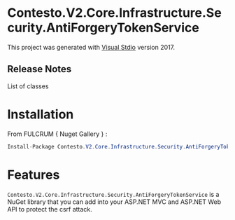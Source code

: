 
# Contesto.V2.Core.Infrastructure.Security.AntiForgeryTokenService

This project was generated with [Visual Stdio](https://visualstudio.microsoft.com/vs/whatsnew/) version 2017.


## Release Notes

List of classes

 

# Installation

From FULCRUM { Nuget Gallery } :

```csharp
Install-Package Contesto.V2.Core.Infrastructure.Security.AntiForgeryTokenService
```

# Features

`Contesto.V2.Core.Infrastructure.Security.AntiForgeryTokenService` is a NuGet library that you can add into your ASP.NET MVC and ASP.NET Web API to protect the csrf attack. 

 